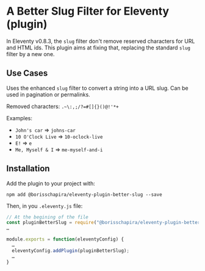 # A Better Slug Filter for Eleventy (plugin)

In Eleventy v0.8.3, the `slug` filter don't remove reserved characters for URL and HTML ids. This plugin aims at fixing that, replacing the standard `slug` filter by a new one.

## Use Cases

Uses the enhanced `slug` filter to convert a string into a URL slug. Can be used in pagination or permalinks.

Removed characters: `.~\:,;/?=#[]{}()@!'*+`

Examples:

* `John's car` => `johns-car`
* `10 O'Clock Live` => `10-oclock-live`
* `E!` => `e`
* `Me, Myself & I` => `me-myself-and-i`

## Installation

Add the plugin to your project with:

`npm add @borisschapira/eleventy-plugin-better-slug --save`

Then, in you `.eleventy.js` file:

```js
// At the begining of the file
const pluginBetterSlug = require("@borisschapira/eleventy-plugin-better-slug");
…

module.exports = function(eleventyConfig) {
  …
  eleventyConfig.addPlugin(pluginBetterSlug);
  …
}
```

